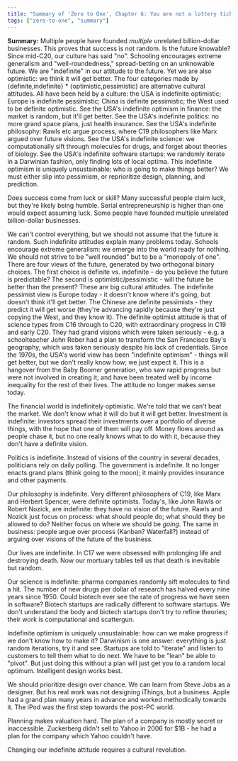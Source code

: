 ```yaml
---
title: "Summary of 'Zero to One', Chapter 6: You are not a lottery ticket"
tags: ["zero-to-one", "summary"]
---
```


**Summary:**
Multiple people have founded _multiple_ unrelated billion-dollar businesses.
This proves that success is not random.
Is the future knowable? 
Since mid-C20, 
our culture has said "no".
Schooling encourages extreme generalism and "well-roundedness,"
spread-betting on an unknowable future.
We are "indefinite" in our attitude to the future.
Yet we are also optimistic: we think it will get better.
The four categories made by {definite,indefinite} * {optimistic,pessimistic}
are alternative cultural attitudes.
All have been held by a culture: 
the USA is indefinite optimistic; 
Europe is indefinite pessimistic; 
China is definite pessimistic; 
the West used to be definite optimistic. 
See the USA's indefinite optimism in finance: 
the market is random, but it'll get better. 
See the USA's indefinite politics: 
no more grand space plans, just health insurance. 
See the USA's indefinite philosophy: 
Rawls etc argue process, 
where C19 philosophers like Marx argued over future visions. 
See the USA's indefinite science: 
we computationally sift through molecules for drugs, 
and forget about theories of biology. 
See the USA's indefinite software startups: 
we randomly iterate in a Darwinian fashion, 
only finding lots of local optima. 
This indefinite optimism is uniquely unsustainable: 
who is going to make things better? 
We must either slip into pessimism, 
or reprioritize design, planning, and prediction.

Does success come from luck or skill? 
Many successful people claim luck, 
but they're likely being humble. 
Serial entrepreneurship is higher than one would expect assuming luck. 
Some people have founded multiple unrelated billion-dollar businesses.

We can't control everything, 
but we should not assume that the future is random. 
Such indefinite attitudes explain many problems today. 
Schools encourage extreme generalism: 
we emerge into the world ready for nothing. 
We should not strive to be "well rounded" 
but to be a "monopoly of one". 
There are four views of the future, 
generated by two orthogonal binary choices. 
The first choice is definite vs. indefinite -
do you believe the future is predictable?
The second is optimistic/pessimistic -
will the future be better than the present?
These are big cultural attitudes. 
The indefinite pessimist view is Europe today - 
it doesn't know where it's going, but doesn't think it'll get better.
The Chinese are definite pessimists -
they predict it will get worse
(they're advancing rapidly because they're just copying the West, and they know it). 
The definite optimist attitude is that of science types from C16 through to C20,
with extraordinary progress in C19 and early C20.
They had grand visions which were taken seriously - 
e.g. a schoolteacher John Reber had a plan to transform the San Francisco Bay's geography,
which was taken seriously despite his lack of credentials. 
Since the 1970s, the USA's world view has been "indefinite optimism" - 
things will get better, but we don't really know how; we just expect it. 
This is a hangover from the Baby Boomer generation,
who saw rapid progress but were not involved in creating it; 
and have been treated well by income inequality for the rest of their lives. 
The attitude no longer makes sense today.

The financial world is indefinitely optimistic. 
We're told that we can't beat the market. 
We don't know what it will do but it will get better. 
Investment is indefinite: 
investors spread their investments over a portfolio of diverse things, 
with the hope that one of them will pay off. 
Money flows around as people chase it, 
but no one really knows what to do with it, 
because they don't have a definite vision.

Politics is indefinite. 
Instead of visions of the country in several decades, 
politicians rely on daily polling. 
The government is indefinite. 
It no longer enacts grand plans (think going to the moon);
it mainly provides insurance and other payments.

Our philosophy is indefinite. 
Very different philosophers of C19, like Marx and Herbert Spencer, were definite optimists. 
Today's, like John Rawls or Robert Nozick, are indefinite: 
they have no vision of the future. 
Rawls and Nozick just focus on process: 
what should people do; what should they be allowed to do? 
Neither focus on where we should be _going_. 
The same in business: 
people argue over process (Kanban? Waterfall?) 
instead of arguing over visions of the future of the business.

Our lives are indefinite. 
In C17 we were obsessed with prolonging life and destroying death. 
Now our mortuary tables tell us that death is inevitable but random.

Our science is indefinite: 
pharma companies randomly sift molecules to find a hit. 
The number of new drugs per dollar of research has halved every nine years since 1950. 
Could biotech ever see the rate of progress we have seen in software? 
Biotech startups are radically different to software startups. 
We don't understand the body and biotech startups don't try to refine theories; 
their work is computational and scattergun.

Indefinite optimism is uniquely unsustainable: 
how can we make progress if we don't know how to make it? 
Darwinism is one answer: 
everything is just random iterations, try it and see. 
Startups are told to "iterate" and listen to customers to tell them what to do next. 
We have to be "lean" be able to "pivot". 
But just doing this without a plan will just get you to a random local optimum.
Intelligent design works best.

We should prioritize design over chance. 
We can learn from Steve Jobs as a designer. 
But his real work was not designing iThings, but a business. 
Apple had a grand plan many years in advance and worked methodically towards it. 
The iPod was the first step towards the post-PC world.

Planning makes valuation hard. 
The plan of a company is mostly secret or inaccessible. 
Zuckerberg didn't sell to Yahoo in 2006 for $1B - 
he had a plan for the company which Yahoo couldn't have.

Changing our indefinite attitude requires a cultural revolution.
